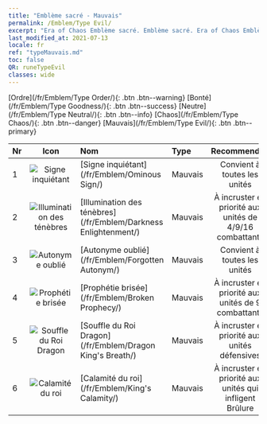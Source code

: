 ```yaml
---
title: "Emblème sacré - Mauvais"
permalink: /Emblem/Type Evil/
excerpt: "Era of Chaos Emblème sacré. Emblème sacré. Era of Chaos Emblème sacré Mauvais. Era of Chaos Mauvais"
last_modified_at: 2021-07-13
locale: fr
ref: "typeMauvais.md"
toc: false
QR: runeTypeEvil
classes: wide
---
```


  [Ordre](/fr/Emblem/Type Order/){: .btn .btn--warning}   [Bonté](/fr/Emblem/Type Goodness/){: .btn .btn--success}   [Neutre](/fr/Emblem/Type Neutral/){: .btn .btn--info}   [Chaos](/fr/Emblem/Type Chaos/){: .btn .btn--danger}   [Mauvais](/fr/Emblem/Type Evil/){: .btn .btn--primary} 

  |  Nr  | Icon |             Nom            |    Type    |   Recommended   |
  |:-----|:--:|:----------------------------|:-----------|:---------------:|
  | 1 | ![Signe inquiétant](/images/r/rune_icon_504.png) | [Signe inquiétant](/fr/Emblem/Ominous Sign/) | Mauvais | Convient à toutes les unités | 
  | 2 | ![Illumination des ténèbres](/images/r/rune_icon_506.png) | [Illumination des ténèbres](/fr/Emblem/Darkness Enlightenment/) | Mauvais | À incruster en priorité aux unités de 4/9/16 combattants | 
  | 3 | ![Autonyme oublié](/images/r/rune_icon_501.png) | [Autonyme oublié](/fr/Emblem/Forgotten Autonym/) | Mauvais | Convient à toutes les unités | 
  | 4 | ![Prophétie brisée](/images/r/rune_icon_503.png) | [Prophétie brisée](/fr/Emblem/Broken Prophecy/) | Mauvais | À incruster en priorité aux unités de 9 combattants | 
  | 5 | ![Souffle du Roi Dragon](/images/r/rune_icon_505.png) | [Souffle du Roi Dragon](/fr/Emblem/Dragon King's Breath/) | Mauvais | À incruster en priorité aux unités défensives | 
  | 6 | ![Calamité du roi](/images/r/rune_icon_502.png) | [Calamité du roi](/fr/Emblem/King's Calamity/) | Mauvais | À incruster en priorité aux unités qui infligent Brûlure | 
